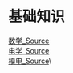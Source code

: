 # 基础知识

[数学_Source](数学/数学_Source.md)\
[电学_Source](电学/电学_Source.md)\
[模电_Source](../硬件/电路基础/模电/模电_Source.md)\
